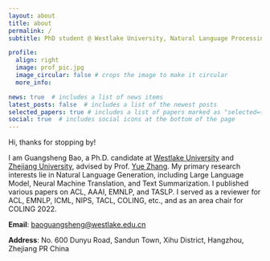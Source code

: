 ```yaml
---
layout: about
title: about
permalink: /
subtitle: PhD student @ Westlake University, Natural Language Processing.

profile:
  align: right
  image: prof_pic.jpg
  image_circular: false # crops the image to make it circular
  more_info: 

news: true  # includes a list of news items
latest_posts: false  # includes a list of the newest posts
selected_papers: true # includes a list of papers marked as "selected={true}"
social: true  # includes social icons at the bottom of the page
---
```



Hi, thanks for stopping by! 

I am Guangsheng Bao, a Ph.D. candidate at [Westlake University](https://www.westlake.edu.cn/) and [Zhejiang University](https://www.zju.edu.cn/), advised by Prof. [Yue Zhang](https://frcchang.github.io/).
My primary research interests lie in Natural Language Generation, including Large Language Model, Neural Machine Translation, and Text Summarization.
I published various papers on ACL, AAAI, EMNLP, and TASLP. I served as a reviewer for ACL, EMNLP, ICML, NIPS, TACL, COLING, etc., and as an area chair for COLING 2022.

**Email**: [baoguangsheng@westlake.edu.cn](mailto:baoguangsheng@westlake.edu.cn)

**Address**: No. 600 Dunyu Road, Sandun Town,
Xihu District, Hangzhou, Zhejiang PR China

